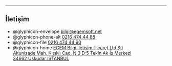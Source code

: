 - - -
## İletişim

- @glyphicon-envelope [bilgi@egemsoft.net](mailto:bilgi@egemsoft.net)
- @glyphicon-phone-alt [0216 474 44 88](tel:02164744488)
- @glyphicon-file [0216 474 44 90](tel:02164744490)
- @glyphicon-home [EGEM Bilgi İletişim Ticaret Ltd Şti  
  Altunizade Mah. Kısıklı Cad. N:3 D:5 Tekin Ak İş Merkezi  
  34662 Üsküdar İSTANBUL](https://www.google.com/maps/place/Kısıklı+Cd+No:3)